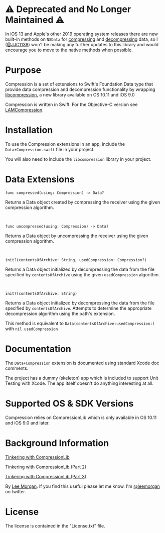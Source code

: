 ⚠️ Deprecated and No Longer Maintained ⚠️
=====
In iOS 13 and Apple's other 2019 operating system releases there are new built-in methods on `NSData` for [compressing](https://developer.apple.com/documentation/foundation/nsdata/3174960-compressed) and [decompressing](https://developer.apple.com/documentation/foundation/nsdata/3174961-decompressed) data, so I ([@JJC1138](https://github.com/JJC1138)) won't be making any further updates to this library and would encourage you to move to the native methods when possible.

Purpose
=====
Compression is a set of extensions to Swift's Foundation Data type that provide data compression and decompression functionality by wrapping [libcompression](https://developer.apple.com/library/mac/documentation/Performance/Reference/Compression/), a new library available on OS 10.11 and iOS 9.0

Compression is written in Swift. For the Objective-C version see [LAMCompression](https://github.com/leemorgan/NSData-LAMCompression).

Installation
=====
To use the Compression extensions in an app, include the `Data+Compression.swift` file in your project.

You will also need to include the `libcompression` library in your project.

Data Extensions
=====

    func compressed(using: Compression) -> Data?
Returns a Data object created by compressing the receiver using the given compression algorithm.

<br>

    func uncompressed(using: Compression) -> Data?
Returns a Data object by uncompressing the receiver using the given compression algorithm.

<br>

    init?(contentsOfArchive: String, usedCompression: Compression?)
Returns a Data object initialized by decompressing the data from the file specified by `contentsOfArchive` using the given `usedCompression` algorithm.

<br>

    init?(contentsOfArchive: String)
Returns a Data object initialized by decompressing the data from the file specified by `contentsOfArchive`. Attempts to determine the appropriate decompression algorithm using the path's extension.

This method is equivalent to `Data(contentsOfArchive:usedCompression:)` with `nil usedCompression`

Documentation
=====
The `Data+Compression` extension is documented using standard Xcode doc comments.

The project has a dummy (skeleton) app which is included to support Unit Testing with Xcode. The app itself doesn't do anything interesting at all.


Supported OS & SDK Versions
=====
Compression relies on CompressionLib which is only available in OS 10.11 and iOS 9.0 and later.


Background Information
=====

[Tinkering with CompressionLib](http://blog.shiftybit.net/tinkering-with-compressionlib/)

[Tinkering with CompressionLib (Part 2)](http://blog.shiftybit.net/tinkering-with-compressionlib-part-2)

[Tinkering with CompressionLib (Part 3)](http://blog.shiftybit.net/tinkering-with-compressionlib-part-3)

By [Lee Morgan](http://shiftybit.net). If you find this useful please let me know. I'm [@leemorgan](https://twitter.com/leemorgan) on twitter.


License
=====
The license is contained in the "License.txt" file.

